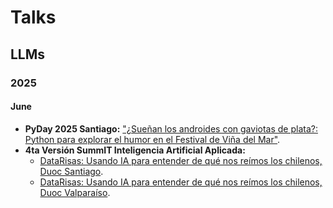 # Talks

## LLMs

### 2025
#### June

- **PyDay 2025 Santiago:** ["¿Sueñan los androides con gaviotas de plata?: Python para explorar el humor en el Festival de Viña del Mar"](/pyday2025/README.md).
- **4ta Versión SummIT Inteligencia Artificial Aplicada:**
  - [DataRisas: Usando IA para entender de qué nos reímos los chilenos, Duoc Santiago](/duoc-summitia-scl/README.md).
  - [DataRisas: Usando IA para entender de qué nos reímos los chilenos, Duoc Valparaíso](/duoc-summitia-valpo/README.md).